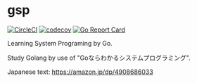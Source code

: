 # gsp
[![CircleCI](https://img.shields.io/circleci/project/github/budougumi0617/gsp.svg)](https://circleci.com/gh/budougumi0617/gsp/tree/master)
[![codecov](https://codecov.io/gh/budougumi0617/gsp/branch/master/graph/badge.svg)](https://codecov.io/gh/budougumi0617/gsp)
[![Go Report Card](https://goreportcard.com/badge/github.com/budougumi0617/gsp)](https://goreportcard.com/report/github.com/budougumi0617/gsp)

Learning System Programing by Go.

Study Golang by use of "Goならわかるシステムプログラミング".

Japanese text: https://amazon.jp/dp/4908686033  
